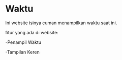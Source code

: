 # Waktu
Ini website isinya cuman menampilkan waktu saat ini.

fitur yang ada di website:

-Penampil Waktu

-Tampilan Keren
